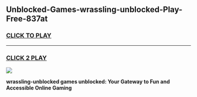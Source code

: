 
## Unblocked-Games-wrassling-unblocked-Play-Free-837at
<h3>
<a href="https://premium76.site?title=wrassling-unblocked&ref=20M">CLICK TO PLAY</a></h3>
<hr>

<h3>
<a href="https://premium76.site?title=wrassling-unblocked&ref=20M">CLICK 2 PLAY</a>
  
</h3>

<a href="https://premium76.site?title=wrassling-unblocked&ref=19M"><img src="https://clearcache.store/games.png"></a>


**wrassling-unblocked games unblocked: Your Gateway to Fun and Accessible Online Gaming**
